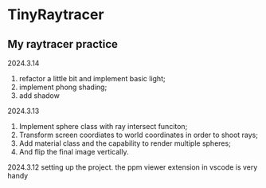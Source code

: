 # TinyRaytracer
My raytracer practice
---
2024.3.14
1) refactor a little bit and implement basic light;
2) implement phong shading;
3) add shadow

2024.3.13
1) Implement sphere class with ray intersect funciton;
2) Transform screen coordiates to world coordinates in order to shoot rays;
3) Add material class and the capability to render multiple spheres;
4) And flip the final image vertically.

2024.3.12
setting up the project. the ppm viewer extension in vscode is very handy 
